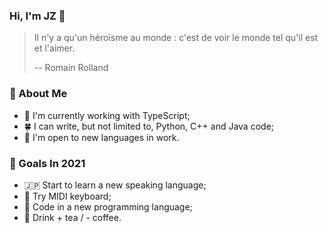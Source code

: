 ### Hi, I'm JZ 👋

> Il n'y a qu'un héroïsme au monde : c'est de voir le monde tel qu'il est et l'aimer.
>
> -- Romain Rolland

### 🧸 About Me

- 🍁 I'm currently working with TypeScript;
- 🍀 I can write, but not limited to, Python, C++ and Java code;
- 🌻 I'm open to new languages in work.

### 🚀 Goals In 2021

- 🇯🇵 Start to learn a new speaking language;
- 🎹 Try MIDI keyboard;
- 👾 Code in a new programming language;
- 🍵 Drink + tea / - coffee.

<!--
**jiyuzhuang/jiyuzhuang** is a ✨ _special_ ✨ repository because its `README.md` (this file) appears on your GitHub profile.

Here are some ideas to get you started:

- 🔭 I’m currently working on ...
- 🌱 I’m currently learning ...
- 👯 I’m looking to collaborate on ...
- 🤔 I’m looking for help with ...
- 💬 Ask me about ...
- 📫 How to reach me: ...
- 😄 Pronouns: ...
- ⚡ Fun fact: ...
-->
